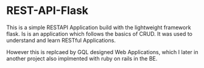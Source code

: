 # REST-API-Flask

This is a simple RESTAPI Application build with the lightweight framework flask. 
Is is an application which follows the basics of CRUD. 
It was used to understand and learn RESTful Applications. 

However this is replcaed by GQL designed Web Applications, which I later in another project also implmented with ruby on rails in the BE. 
